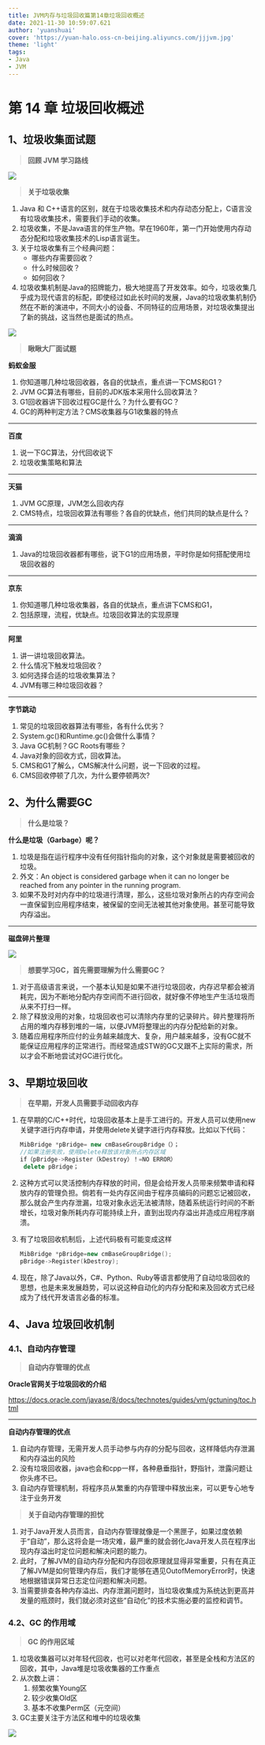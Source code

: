 ```yaml
---
title: JVM内存与垃圾回收篇第14章垃圾回收概述
date: 2021-11-30 10:59:07.621
author: 'yuanshuai'
cover: 'https://yuan-halo.oss-cn-beijing.aliyuncs.com/jjjvm.jpg'
theme: 'light'
tags: 
- Java
- JVM
---
```


# 第 14 章 垃圾回收概述

## 1、垃圾收集面试题

> **回顾 JVM 学习路线**

![](https://hexobbblog.oss-cn-beijing.aliyuncs.com/images/jvm_first/235.png)

> **关于垃圾收集**

1. Java 和 C++语言的区别，就在于垃圾收集技术和内存动态分配上，C语言没有垃圾收集技术，需要我们手动的收集。
2. 垃圾收集，不是Java语言的伴生产物。早在1960年，第一门开始使用内存动态分配和垃圾收集技术的Lisp语言诞生。
3. 关于垃圾收集有三个经典问题：
   - 哪些内存需要回收？
   - 什么时候回收？
   - 如何回收？
4. 垃圾收集机制是Java的招牌能力，极大地提高了开发效率。如今，垃圾收集几乎成为现代语言的标配，即使经过如此长时间的发展，Java的垃圾收集机制仍然在不断的演进中，不同大小的设备、不同特征的应用场景，对垃圾收集提出了新的挑战，这当然也是面试的热点。

![](https://hexobbblog.oss-cn-beijing.aliyuncs.com/images/jvm_first/236.png)

> **瞅瞅大厂面试题**

**蚂蚁金服**

1. 你知道哪几种垃圾回收器，各自的优缺点，重点讲一下CMS和G1？
2. JVM GC算法有哪些，目前的JDK版本采用什么回收算法？
3. G1回收器讲下回收过程GC是什么？为什么要有GC？
4. GC的两种判定方法？CMS收集器与G1收集器的特点

------

**百度**

1. 说一下GC算法，分代回收说下
2. 垃圾收集策略和算法

------

**天猫**

1. JVM GC原理，JVM怎么回收内存
2. CMS特点，垃圾回收算法有哪些？各自的优缺点，他们共同的缺点是什么？

------

**滴滴**

1. Java的垃圾回收器都有哪些，说下G1的应用场景，平时你是如何搭配使用垃圾回收器的

------

**京东**

1. 你知道哪几种垃圾收集器，各自的优缺点，重点讲下CMS和G1，
2. 包括原理，流程，优缺点。垃圾回收算法的实现原理

------

**阿里**

1. 讲一讲垃圾回收算法。
2. 什么情况下触发垃圾回收？
3. 如何选择合适的垃圾收集算法？
4. JVM有哪三种垃圾回收器？

------

**字节跳动**

1. 常见的垃圾回收器算法有哪些，各有什么优劣？
2. System.gc()和Runtime.gc()会做什么事情？
3. Java GC机制？GC Roots有哪些？
4. Java对象的回收方式，回收算法。
5. CMS和G1了解么，CMS解决什么问题，说一下回收的过程。
6. CMS回收停顿了几次，为什么要停顿两次?

## 2、为什么需要GC

> **什么是垃圾？**

**什么是垃圾（Garbage）呢？**

1. 垃圾是指在运行程序中没有任何指针指向的对象，这个对象就是需要被回收的垃圾。
2. 外文：An object is considered garbage when it can no longer be reached from any pointer in the running program.
3. 如果不及时对内存中的垃圾进行清理，那么，这些垃圾对象所占的内存空间会一直保留到应用程序结束，被保留的空间无法被其他对象使用。甚至可能导致内存溢出。

------

**磁盘碎片整理**

![](https://hexobbblog.oss-cn-beijing.aliyuncs.com/images/jvm_first/237.png)

> **想要学习GC，首先需要理解为什么需要GC？**

1. 对于高级语言来说，一个基本认知是如果不进行垃圾回收，内存迟早都会被消耗完，因为不断地分配内存空间而不进行回收，就好像不停地生产生活垃圾而从来不打扫一样。
2. 除了释放没用的对象，垃圾回收也可以清除内存里的记录碎片。碎片整理将所占用的堆内存移到堆的一端，以便JVM将整理出的内存分配给新的对象。
3. 随着应用程序所应付的业务越来越庞大、复杂，用户越来越多，没有GC就不能保证应用程序的正常进行。而经常造成STW的GC又跟不上实际的需求，所以才会不断地尝试对GC进行优化。

## 3、早期垃圾回收

> **在早期，开发人员需要手动回收内存**

1. 在早期的C/C++时代，垃圾回收基本上是手工进行的。开发人员可以使用new关键字进行内存申请，并使用delete关键字进行内存释放。比如以下代码：

   ```c++
   MibBridge *pBridge= new cmBaseGroupBridge（）；
   //如果注册失败，使用Delete释放该对象所占内存区域
   if（pBridge->Register（kDestroy）！=NO ERROR）
   	delete pBridge；
   ```

2. 这种方式可以灵活控制内存释放的时间，但是会给开发人员带来频繁申请和释放内存的管理负担。倘若有一处内存区间由于程序员编码的问题忘记被回收，那么就会产生内存泄漏，垃圾对象永远无法被清除，随着系统运行时间的不断增长，垃圾对象所耗内存可能持续上升，直到出现内存溢出并造成应用程序崩溃。

3. 有了垃圾回收机制后，上述代码极有可能变成这样

   ```c++
   MibBridge *pBridge=new cmBaseGroupBridge(); 
   pBridge->Register(kDestroy);
   ```

4. 现在，除了Java以外，C#、Python、Ruby等语言都使用了自动垃圾回收的思想，也是未来发展趋势，可以说这种自动化的内存分配和来及回收方式已经成为了线代开发语言必备的标准。

## 4、Java 垃圾回收机制

### 4.1、自动内存管理

> **自动内存管理的优点**

**Oracle官网关于垃圾回收的介绍**

https://docs.oracle.com/javase/8/docs/technotes/guides/vm/gctuning/toc.html

------

**自动内存管理的优点**

1. 自动内存管理，无需开发人员手动参与内存的分配与回收，这样降低内存泄漏和内存溢出的风险
2. 没有垃圾回收器，java也会和cpp一样，各种悬垂指针，野指针，泄露问题让你头疼不已。
3. 自动内存管理机制，将程序员从繁重的内存管理中释放出来，可以更专心地专注于业务开发

> **关于自动内存管理的担忧**

1. 对于Java开发人员而言，自动内存管理就像是一个黑匣子，如果过度依赖于“自动”，那么这将会是一场灾难，最严重的就会弱化Java开发人员在程序出现内存溢出时定位问题和解决问题的能力。
2. 此时，了解JVM的自动内存分配和内存回收原理就显得非常重要，只有在真正了解JVM是如何管理内存后，我们才能够在遇见OutofMemoryError时，快速地根据错误异常日志定位问题和解决问题。
3. 当需要排查各种内存溢出、内存泄漏问题时，当垃圾收集成为系统达到更高并发量的瓶颈时，我们就必须对这些“自动化”的技术实施必要的监控和调节。

### 4.2、GC 的作用域

> **GC 的作用区域**

1. 垃圾收集器可以对年轻代回收，也可以对老年代回收，甚至是全栈和方法区的回收，其中，Java堆是垃圾收集器的工作重点
2. 从次数上讲：
   1. 频繁收集Young区
   2. 较少收集Old区
   3. 基本不收集Perm区（元空间）
3. GC主要关注于方法区和堆中的垃圾收集

![](https://hexobbblog.oss-cn-beijing.aliyuncs.com/images/jvm_first/238.png)

